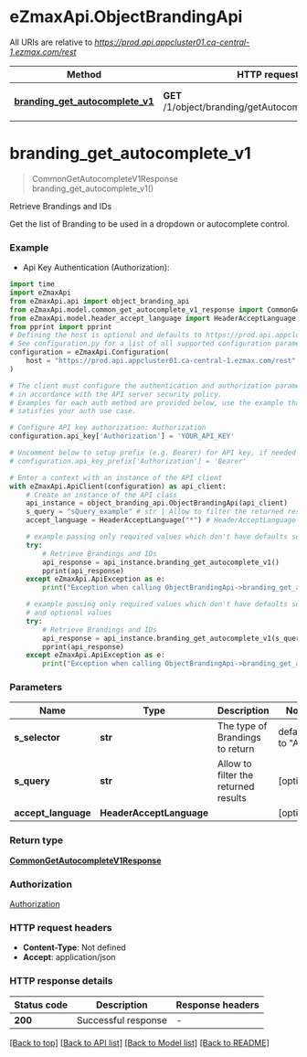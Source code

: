 # eZmaxApi.ObjectBrandingApi

All URIs are relative to *https://prod.api.appcluster01.ca-central-1.ezmax.com/rest*

Method | HTTP request | Description
------------- | ------------- | -------------
[**branding_get_autocomplete_v1**](ObjectBrandingApi.md#branding_get_autocomplete_v1) | **GET** /1/object/branding/getAutocomplete/{sSelector} | Retrieve Brandings and IDs


# **branding_get_autocomplete_v1**
> CommonGetAutocompleteV1Response branding_get_autocomplete_v1()

Retrieve Brandings and IDs

Get the list of Branding to be used in a dropdown or autocomplete control.

### Example

* Api Key Authentication (Authorization):

```python
import time
import eZmaxApi
from eZmaxApi.api import object_branding_api
from eZmaxApi.model.common_get_autocomplete_v1_response import CommonGetAutocompleteV1Response
from eZmaxApi.model.header_accept_language import HeaderAcceptLanguage
from pprint import pprint
# Defining the host is optional and defaults to https://prod.api.appcluster01.ca-central-1.ezmax.com/rest
# See configuration.py for a list of all supported configuration parameters.
configuration = eZmaxApi.Configuration(
    host = "https://prod.api.appcluster01.ca-central-1.ezmax.com/rest"
)

# The client must configure the authentication and authorization parameters
# in accordance with the API server security policy.
# Examples for each auth method are provided below, use the example that
# satisfies your auth use case.

# Configure API key authorization: Authorization
configuration.api_key['Authorization'] = 'YOUR_API_KEY'

# Uncomment below to setup prefix (e.g. Bearer) for API key, if needed
# configuration.api_key_prefix['Authorization'] = 'Bearer'

# Enter a context with an instance of the API client
with eZmaxApi.ApiClient(configuration) as api_client:
    # Create an instance of the API class
    api_instance = object_branding_api.ObjectBrandingApi(api_client)
    s_query = "sQuery_example" # str | Allow to filter the returned results (optional)
    accept_language = HeaderAcceptLanguage("*") # HeaderAcceptLanguage |  (optional)

    # example passing only required values which don't have defaults set
    try:
        # Retrieve Brandings and IDs
        api_response = api_instance.branding_get_autocomplete_v1()
        pprint(api_response)
    except eZmaxApi.ApiException as e:
        print("Exception when calling ObjectBrandingApi->branding_get_autocomplete_v1: %s\n" % e)

    # example passing only required values which don't have defaults set
    # and optional values
    try:
        # Retrieve Brandings and IDs
        api_response = api_instance.branding_get_autocomplete_v1(s_query=s_query, accept_language=accept_language)
        pprint(api_response)
    except eZmaxApi.ApiException as e:
        print("Exception when calling ObjectBrandingApi->branding_get_autocomplete_v1: %s\n" % e)
```


### Parameters

Name | Type | Description  | Notes
------------- | ------------- | ------------- | -------------
 **s_selector** | **str**| The type of Brandings to return | defaults to "All"
 **s_query** | **str**| Allow to filter the returned results | [optional]
 **accept_language** | **HeaderAcceptLanguage**|  | [optional]

### Return type

[**CommonGetAutocompleteV1Response**](CommonGetAutocompleteV1Response.md)

### Authorization

[Authorization](../README.md#Authorization)

### HTTP request headers

 - **Content-Type**: Not defined
 - **Accept**: application/json


### HTTP response details

| Status code | Description | Response headers |
|-------------|-------------|------------------|
**200** | Successful response |  -  |

[[Back to top]](#) [[Back to API list]](../README.md#documentation-for-api-endpoints) [[Back to Model list]](../README.md#documentation-for-models) [[Back to README]](../README.md)

